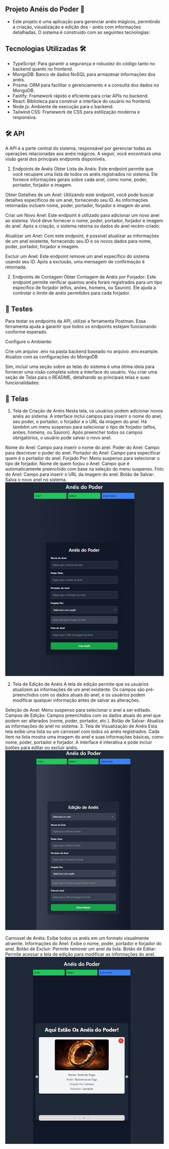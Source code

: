 



<!-- # Desafio Fullstack: Os Anéis de Poder
_One Challenge to rule them all, One Challenge to find them, One Challenge to bring them all, and in the darkness bind them_

## 💍 Contexto do Desafio

O grande mago J.R.R. Tolkien nos deixou a famosa frase:

> **Three Rings for the Elven-kings under the sky,  
> Seven for the Dwarf-lords in their halls of stone,  
> Nine for Mortal Men doomed to die,  
> One for the Dark Lord on his dark throne  
> In the Land of Mordor where the Shadows lie.  
> One Ring to rule them all, One Ring to find them,  
> One Ring to bring them all, and in the darkness bind them  
> In the Land of Mordor where the Shadows lie.**

Sua missão será criar um CRUD (Create, Read, Update, Delete) para gerenciar os anéis e desenvolver um frontend para visualizar e manipular essas informações.

## 🎯 Objetivo

### Backend
Criar uma API em **Node.js** com **TypeScript** para realizar as seguintes operações:

- **Criar** (POST) um novo anel.
- **Listar** (GET) todos os anéis.
- **Atualizar** (PUT) as informações de um anel.
- **Deletar** (DELETE) um anel existente.

### Frontend
Desenvolver uma interface simples em **React** com as seguintes telas:

- **Tela de Criação/Atualização**: Formulário para criar um novo anel ou atualizar um anel existente.
- **Tela de Visualização**: Exibição dos anéis criados em um **carrossel**, mostrando as informações de cada anel (nome, poder, portador, forjadoPor e imagem).

## ⚔️ Requisitos Funcionais

### Backend

1. **Criar um Anel**  
   O anel deverá ter as seguintes propriedades:
   - `nome`: Nome do anel (ex: "Narya, o anel do fogo").
   - `poder`: Uma breve descrição do poder do anel (ex: "Seu portador ganha resistência ao fogo").
   - `portador`: O nome do portador atual (Ex: Gandalf).
   - `forjadoPor`: Quem forjou o anel (ex: Elfos).
   - `imagem`: URL de uma imagem genérica do anel.

2. **Regras de Negócio para Criação de Anéis**  
   A API deverá garantir que a quantidade máxima de anéis criados respeite as seguintes regras:
   
   - **Elfos**: No máximo 3 anéis.
   - **Anões**: No máximo 7 anéis.
   - **Homens**: No máximo 9 anéis.
   - **Sauron**: Apenas 1 anel.

   Caso o limite seja excedido, a criação deve ser rejeitada com uma mensagem de erro adequada.

3. **Listar os Anéis**  
   A API deverá retornar uma lista com todos os anéis e suas propriedades.

4. **Atualizar um Anel**  
   Deve ser possível atualizar as informações de um anel específico (ex: alterar o portador ou a descrição do poder).

5. **Deletar um Anel**  
   Deve ser possível remover um anel do banco de dados.

### Frontend

1. **Tela de Criação/Atualização de Anel**  
   - Um formulário com os seguintes campos:
     - `nome`: Campo de texto para o nome do anel.
     - `poder`: Campo de texto para a descrição do poder do anel.
     - `portador`: Campo de texto para o nome do portador.
     - `forjadoPor`: Campo de texto para indicar quem forjou o anel.
     - `imagem`: Como a imagem vai ser genérica você pode tanto deixar o uauário escolher entre as imagens que o próprio sistema fornece ou remover esse campo e deixar uma imagem default.
   - Botões para:
     - **Criar**: Submeter o formulário para criar um novo anel.
     - **Atualizar**: Alterar as informações de um anel existente.

2. **Tela de Visualização dos Anéis**
   - Exibir todos os anéis em um **carrossel** (ou grid), mostrando:
     - Nome, poder, portador, forjadoPor, e a imagem do anel.
   - O carrossel deve ser responsivo e permitir rolar entre os anéis cadastrados.
   - Adicionar a possibilidade de **excluir** ou **editar** um anel diretamente dessa tela.

## 🚀 Tecnologias

- **Backend**:
  - **Node.js** com **TypeScript**
  - **Express** (ou outro framework para criar a API)
  - **Banco de Dados**: MySQL, PostgreSQL, MongoDB, etc.
  - **ORM/ODM**: Sequelize, TypeORM ou Mongoose.

- **Frontend**:
  - **React**
  - **Biblioteca para Carrossel**: Você pode utilizar bibliotecas como `react-slick` ou outra para implementar o carrossel.

## 🛠️ Instruções

1. Faça o **fork** deste repositório.
2. Crie uma nova branch com o nome do seu desafio: `git checkout -b desafio-seu-nome`.
3. Implemente sua solução backend e frontend conforme os requisitos descritos.
4. Faça o **commit** das suas alterações: `git commit -m 'Desafio finalizado'`.
5. Faça o **push** para a branch criada: `git push origin desafio-seu-nome`.
6. Crie um **Pull Request** para o repositório principal.
7. Envie um email para "contato@devvo.com.br" falando que finalizou seu desafio e encaminhando o link do Pull Request

## 📝 Regras e Critérios de Avaliação

1. **Organização do código**: Estrutura clara e modularidade do código.
2. **Boas práticas**: Uso de boas práticas de desenvolvimento, como SOLID e DRY.
3. **Frontend**: Interface limpa, funcional e interativa (carrossel funcionando corretamente).
4. **Validação da Regra de Negócio**: Implementação correta da validação do limite de anéis por portador.
5. **Testes**: Testes unitários e/ou de integração serão um diferencial.
6. **Documentação**: Adicione uma breve documentação da API e do frontend (pode ser no próprio README ou em uma ferramenta como Swagger).

## 🔥 Desafios Extras (Opcional)

Se quiser ir além, aqui estão algumas sugestões de funcionalidades extras:

- **Autenticação**: Implemente um sistema de autenticação (JWT, OAuth, etc.).
- **Relacionamentos entre entidades**: Adicione relacionamentos entre os anéis e seus portadores (Ex: um portador pode ter mais de um anel, ou um anel pode ter sido passado por diferentes portadores ao longo do tempo).
- **Animações no Frontend**: Adicione animações ao carrossel ou à interface de criação de anéis.
- **Responsividade Avançada**: Certifique-se de que o carrossel e todas as funcionalidades são totalmente responsivas em diferentes dispositivos.

## 🧙‍♂️ Dicas

- Divida a lógica do backend em camadas (Controllers, Services, Models).
- Utilize hooks e componentes funcionais no frontend para um código mais limpo.
- Utilize **TypeScript** tanto no backend quanto no frontend para garantir tipagem estática.
- Planeje a interface para ser intuitiva e simples de usar.

## 🧭 Referências

- [Documentação do Node.js](https://nodejs.org/en/docs/)
- [Documentação do TypeScript](https://www.typescriptlang.org/docs/)
- [Documentação do React](https://reactjs.org/docs/getting-started.html)

---

_May the Light of Eärendil guide you in this challenge!_ -->

## Projeto Anéis do Poder 🔮
 - Este projeto é uma aplicação para gerenciar anéis mágicos, permitindo a criação, visualização e edição dos  - anéis com informações detalhadas. O sistema é construído com as seguintes tecnologias:

## Tecnologias Utilizadas 🛠️
 - TypeScript: Para garantir a segurança e robustez do código tanto no backend quanto no frontend.
 - MongoDB: Banco de dados NoSQL para armazenar informações dos anéis.
 - Prisma: ORM para facilitar o gerenciamento e a consulta dos dados no MongoDB.
 - Fastify: Framework rápido e eficiente para criar APIs no backend.
 - React: Biblioteca para construir a interface do usuário no frontend.
 - Node.js: Ambiente de execução para o backend.
 - Tailwind CSS: Framework de CSS para estilização moderna e responsiva.

 ## 🛠️ API
A API é a parte central do sistema, responsável por gerenciar todas as operações relacionadas aos anéis mágicos. A seguir, você encontrará uma visão geral dos principais endpoints disponíveis.

1. Endpoints de Anéis
Obter Lista de Anéis: Este endpoint permite que você recupere uma lista de todos os anéis registrados no sistema. Ele fornece informações gerais sobre cada anel, como nome, poder, portador, forjador e imagem.

Obter Detalhes de um Anel: Utilizando este endpoint, você pode buscar detalhes específicos de um anel, fornecendo seu ID. As informações retornadas incluem nome, poder, portador, forjador e imagem do anel.

Criar um Novo Anel: Este endpoint é utilizado para adicionar um novo anel ao sistema. Você deve fornecer o nome, poder, portador, forjador e imagem do anel. Após a criação, o sistema retorna os dados do anel recém-criado.

Atualizar um Anel: Com este endpoint, é possível atualizar as informações de um anel existente, fornecendo seu ID e os novos dados para nome, poder, portador, forjador e imagem.

Excluir um Anel: Este endpoint remove um anel específico do sistema usando seu ID. Após a exclusão, uma mensagem de confirmação é retornada.

2. Endpoints de Contagem
Obter Contagem de Anéis por Forjador: Este endpoint permite verificar quantos anéis foram registrados para um tipo específico de forjador (elfos, anões, homens, ou Sauron). Ele ajuda a controlar o limite de anéis permitidos para cada forjador.

## 🧪 Testes
Para testar os endpoints da API, utilizei a ferramenta Postman. Essa ferramenta ajuda a garantir que todos os endpoints estejam funcionando conforme esperado.


Configure o Ambiente:

Crie um arquivo .env na pasta backend baseado no arquivo .env.example. Atualize com as configurações do MongoDB


Sim, incluir uma seção sobre as telas do sistema é uma ótima ideia para fornecer uma visão completa sobre a interface do usuário. Vou criar uma seção de Telas para o README, detalhando as principais telas e suas funcionalidades:

## 📱 Telas
1. Tela de Criação de Anéis
Nesta tela, os usuários podem adicionar novos anéis ao sistema. A interface inclui campos para inserir o nome do anel, seu poder, o portador, o forjador e o URL da imagem do anel. Há também um menu suspenso para selecionar o tipo de forjador (elfos, anões, homens, ou Sauron). Após preencher todos os campos obrigatórios, o usuário pode salvar o novo anel.

Nome do Anel: Campo para inserir o nome do anel.
Poder do Anel: Campo para descrever o poder do anel.
Portador do Anel: Campo para especificar quem é o portador do anel.
Forjado Por: Menu suspenso para selecionar o tipo de forjador.
Nome de quem forjou o Anel: Campo que é automaticamente preenchido com base na seleção do menu suspenso.
Foto do Anel: Campo para inserir o URL da imagem do anel.
Botão de Salvar: Salva o novo anel no sistema.
![](image-1.png)



2. Tela de Edição de Anéis
A tela de edição permite que os usuários atualizem as informações de um anel existente. Os campos são pré-preenchidos com os dados atuais do anel, e os usuários podem modificar qualquer informação antes de salvar as alterações.

Seleção de Anel: Menu suspenso para selecionar o anel a ser editado.
Campos de Edição: Campos preenchidos com os dados atuais do anel que podem ser alterados (nome, poder, portador, etc.).
Botão de Salvar: Atualiza as informações do anel no sistema.
3. Tela de Visualização de Anéis
Esta tela exibe uma lista ou um carrossel com todos os anéis registrados. Cada item na lista mostra uma imagem do anel e suas informações básicas, como nome, poder, portador e forjador. A interface é interativa e pode incluir botões para editar ou excluir anéis.
![](image.png)


Carrossel de Anéis: Exibe todos os anéis em um formato visualmente atraente.
Informações do Anel: Exibe o nome, poder, portador e forjador do anel.
Botão de Excluir: Permite remover um anel da lista.
Botão de Editar: Permite acessar a tela de edição para modificar as informações do anel.
![](image-2.png)


